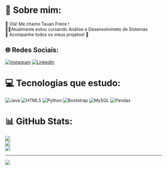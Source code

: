 # 💫 Sobre mim:
👋 Olá! Me chamo Tauan Freire !<br>👨‍💻Atualmente estou cursando Análise e Desenvolvimeto de Sistemas<br>🚀 Acompanhe todos os meus projetos! 🌟


## 🌐 Redes Sociais:
[![Instagram](https://img.shields.io/badge/Instagram-%23E4405F.svg?logo=Instagram&logoColor=white)](https://instagram.com/https://instagram.com/tauanfreire.sn) [![LinkedIn](https://img.shields.io/badge/LinkedIn-%230077B5.svg?logo=linkedin&logoColor=white)](https://linkedin.com/in/https://www.linkedin.com/in/tauanfreire/) 

# 💻 Tecnologias que estudo:
![Java](https://img.shields.io/badge/java-%23ED8B00.svg?style=for-the-badge&logo=openjdk&logoColor=white) ![HTML5](https://img.shields.io/badge/html5-%23E34F26.svg?style=for-the-badge&logo=html5&logoColor=white) ![Python](https://img.shields.io/badge/python-3670A0?style=for-the-badge&logo=python&logoColor=ffdd54) ![Bootstrap](https://img.shields.io/badge/bootstrap-%238511FA.svg?style=for-the-badge&logo=bootstrap&logoColor=white) ![MySQL](https://img.shields.io/badge/mysql-4479A1.svg?style=for-the-badge&logo=mysql&logoColor=white) ![Pandas](https://img.shields.io/badge/pandas-%23150458.svg?style=for-the-badge&logo=pandas&logoColor=white)
# 📊 GitHub Stats:
![](https://github-readme-stats.vercel.app/api?username=tauanfreire&theme=merko&hide_border=false&include_all_commits=false&count_private=false)<br/>
![](https://github-readme-streak-stats.herokuapp.com/?user=tauanfreire&theme=merko&hide_border=false)<br/>
![](https://github-readme-stats.vercel.app/api/top-langs/?username=tauanfreire&theme=merko&hide_border=false&include_all_commits=false&count_private=false&layout=compact)

---
[![](https://visitcount.itsvg.in/api?id=tauanfreire&icon=0&color=0)](https://visitcount.itsvg.in)

<!-- Proudly created with GPRM ( https://gprm.itsvg.in ) -->
